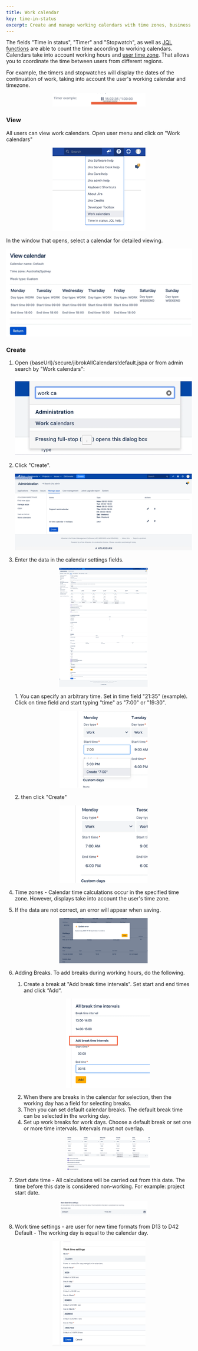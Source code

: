 ```yaml
---
title: Work calendar
key: time-in-status
excerpt: Create and manage working calendars with time zones, business hours, breaks, and holidays for accurate time tracking calculations in Time in Status fields.
---
```


The fields "Time in status", "Timer" and "Stopwatch", as well as [JQL functions](/docs/time-in-status/user-help-info/) are able to count the time according to working calendars.
Calendars take into account working hours and [user time zone](https://docs.oracle.com/javase/8/docs/api/java/time/ZonedDateTime.html). That allows you to coordinate the time between users from different regions.

For example, the timers and stopwatches will display the dates of the continuation of work, taking into account the user's working calendar and timezone. <br>
<p style="text-align: center;"><a href="/uploads/time-in-status/work-calendar/timer-example.webp"><img src="/uploads/time-in-status/work-calendar/timer-example.webp" style="width:50%" loading="lazy"></a></p>


### View ###
All users can view work calendars.
Open user menu and click on "Work calendars"
<p style="text-align: center;"><a href="/uploads/time-in-status/user-help-info/work-calendars.webp"><img src="/uploads/time-in-status/user-help-info/work-calendars.webp" style="width:50%" loading="lazy"></a></p>

In the window that opens, select a calendar for detailed viewing.<br>
<p style="text-align: center;"><a href="/uploads/time-in-status/work-calendar/view.webp"><img src="/uploads/time-in-status/work-calendar/view.webp" style="width:100%" loading="lazy"></a></p>

### Create ### 

1. Open {baseUrl}/secure/jibrokAllCalendars!default.jspa or from admin search by "Work calendars":<br>
   <p style="text-align: center;"><a href="/uploads/time-in-status/work-calendar/admin-search.webp"><img src="/uploads/time-in-status/work-calendar/admin-search.webp" style="width:100%" loading="lazy"></a></p>
2. Click "Сreate".<br>
   <p style="text-align: center;"><a href="/uploads/time-in-status/work-calendar/all.webp"><img src="/uploads/time-in-status/work-calendar/all.webp" style="width:100%" loading="lazy"></a></p>
3. Enter the data in the calendar settings fields.<br>
   <p style="text-align: center;"><a href="/uploads/time-in-status/work-calendar/create.webp"><img src="/uploads/time-in-status/work-calendar/create.webp" style="width:50%" loading="lazy"></a></p>
    1. You can specify an arbitrary time. Set in time field "21:35" (example). Click on time field and start typing "time" as "7:00" or "19:30".<br>
       <p style="text-align: center;"><a href="/uploads/time-in-status/work-calendar/set-time.webp"><img src="/uploads/time-in-status/work-calendar/set-time.webp" style="width:50%" loading="lazy"></a></p>
    2. then click "Create"<br>
       <p style="text-align: center;"><a href="/uploads/time-in-status/work-calendar/set-time2.webp"><img src="/uploads/time-in-status/work-calendar/set-time2.webp" style="width:50%" loading="lazy"></a></p>
4. Time zones - Calendar time calculations occur in the specified time zone. However, displays take into account the user's time zone.
5. If the data are not correct, an error will appear when saving.<br>
   <p style="text-align: center;"><a href="/uploads/time-in-status/work-calendar/validation.webp"><img src="/uploads/time-in-status/work-calendar/validation.webp" style="width:50%" loading="lazy"></a></p>
   
6. Adding Breaks. To add breaks during working hours, do the following.
   1. Create a break at "Add break time intervals". Set start and end times and click “Add“.<br>
      <p style="text-align: center;"><a href="/uploads/time-in-status/work-calendar/break-time.webp"><img src="/uploads/time-in-status/work-calendar/break-time.webp" style="width:50%" loading="lazy"></a></p>
   2. When there are breaks in the calendar for selection, then the working day has a field for selecting breaks.
   3. Then you can set default calendar breaks. The default break time can be selected in the working day.
   4. Set up work breaks for work days. Choose a default break or set one or more time intervals. Intervals must not overlap.<br>
      <p style="text-align: center;"><a href="/uploads/time-in-status/work-calendar/break-time2.webp"><img src="/uploads/time-in-status/work-calendar/break-time2.webp" style="width:50%" loading="lazy"></a></p>
   

7. Start date time - All calculations will be carried out from this date. The time before this date is considered non-working. For example: project start date.
   <p style="text-align: center;"><a href="/uploads/time-in-status/work-calendar/start-date-time.webp"><img src="/uploads/time-in-status/work-calendar/start-date-time.webp" style="width:50%" loading="lazy"></a></p>


8.  Work time settings - are user for new time formats from D13 to D42
   Default - The working day is equal to the calendar day.<br>
   <p style="text-align: center;"><a href="/uploads/time-in-status/work-calendar/time-settings.webp"><img src="/uploads/time-in-status/work-calendar/time-settings.webp" style="width:50%" loading="lazy"></a></p>

